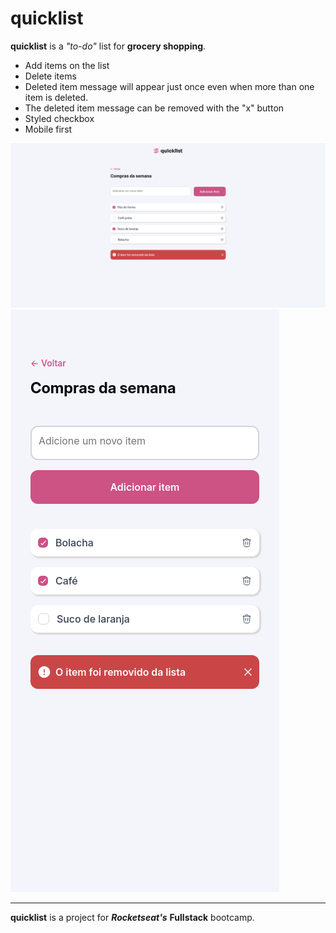# quicklist

**quicklist** is a _"to-do"_ list for **grocery shopping**.
* Add items on the list
* Delete items
* Deleted item message will appear just once even when more than one item is deleted.
* The deleted item message can be removed with the "x" button
* Styled checkbox
* Mobile first

![Desktop version](assets/desktop-version.png)
![Mobile version](assets/mobile-version.png)

---
**quicklist** is a project for **_Rocketseat's_** **Fullstack** bootcamp.